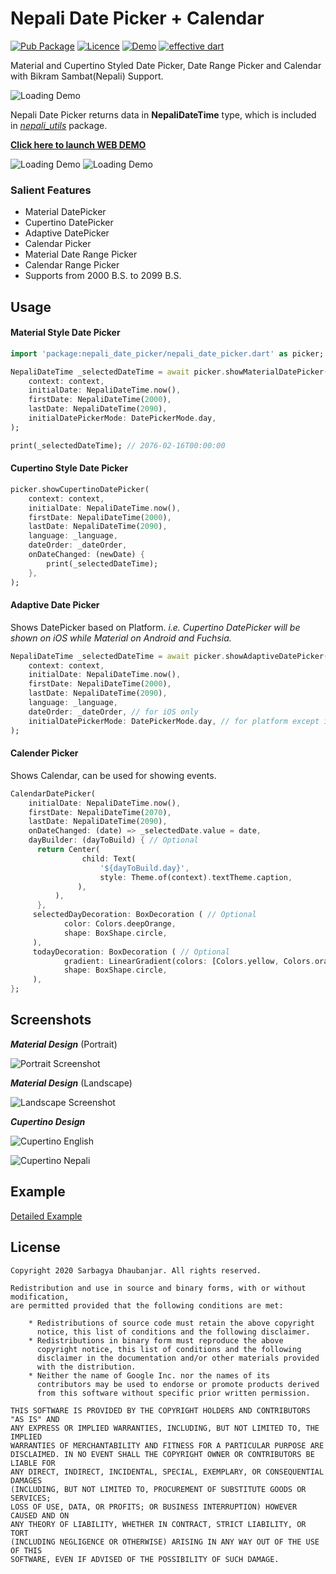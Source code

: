 # Nepali Date Picker + Calendar

[![Pub Package](https://img.shields.io/pub/v/nepali_date_picker)](https://pub.dev/packages/nepali_date_picker)
[![Licence](https://img.shields.io/badge/Licence-MIT-orange.svg)](https://github.com/sarbagyastha/nepali_date_picker/blob/master/LICENSE)
[![Demo](https://img.shields.io/badge/Demo-WEB-blueviolet.svg)](https://sarbagyastha.com.np/nepali_date_picker)
[![effective dart](https://img.shields.io/badge/style-effective_dart-40c4ff.svg)](https://dart.dev/guides/language/effective-dart)

Material and Cupertino Styled Date Picker, Date Range Picker and Calendar with Bikram Sambat(Nepali) Support.

![Loading Demo](demo.gif)

Nepali Date Picker returns data in **NepaliDateTime** type, which is
included in [*nepali_utils*](https://pub.dev/packages/nepali_utils)
package.

[**Click here to launch WEB DEMO**](https://sarbagyastha.com.np/nepali_date_picker)

![Loading Demo](screenshot/picker.png) ![Loading Demo](screenshot/calendar.png)

### Salient Features
* Material DatePicker
* Cupertino DatePicker
* Adaptive DatePicker
* Calendar Picker
* Material Date Range Picker
* Calendar Range Picker
* Supports from 2000 B.S. to 2099 B.S.

## Usage

#### Material Style Date Picker

```dart
import 'package:nepali_date_picker/nepali_date_picker.dart' as picker;

NepaliDateTime _selectedDateTime = await picker.showMaterialDatePicker(
    context: context,
    initialDate: NepaliDateTime.now(),
    firstDate: NepaliDateTime(2000),
    lastDate: NepaliDateTime(2090),
    initialDatePickerMode: DatePickerMode.day,
);

print(_selectedDateTime); // 2076-02-16T00:00:00
```

#### Cupertino Style Date Picker
```dart
picker.showCupertinoDatePicker(
    context: context,
    initialDate: NepaliDateTime.now(),
    firstDate: NepaliDateTime(2000),
    lastDate: NepaliDateTime(2090),
    language: _language,
    dateOrder: _dateOrder,
    onDateChanged: (newDate) {
        print(_selectedDateTime);
    },
);
```

#### Adaptive Date Picker
Shows DatePicker based on Platform. 
*i.e. Cupertino DatePicker will be shown on iOS while Material on Android and Fuchsia.*
```dart
NepaliDateTime _selectedDateTime = await picker.showAdaptiveDatePicker(
    context: context,
    initialDate: NepaliDateTime.now(),
    firstDate: NepaliDateTime(2000),
    lastDate: NepaliDateTime(2090),
    language: _language,
    dateOrder: _dateOrder, // for iOS only
    initialDatePickerMode: DatePickerMode.day, // for platform except iOS
);
```

#### Calender Picker
Shows Calendar, can be used for showing events.
```dart
CalendarDatePicker(
    initialDate: NepaliDateTime.now(),
    firstDate: NepaliDateTime(2070),
    lastDate: NepaliDateTime(2090),
    onDateChanged: (date) => _selectedDate.value = date,
    dayBuilder: (dayToBuild) { // Optional
      return Center(
                child: Text(
                    '${dayToBuild.day}',
                    style: Theme.of(context).textTheme.caption,
               ),
          ),
      },
     selectedDayDecoration: BoxDecoration ( // Optional
            color: Colors.deepOrange,
            shape: BoxShape.circle,
     ),
     todayDecoration: BoxDecoration ( // Optional
            gradient: LinearGradient(colors: [Colors.yellow, Colors.orange]),
            shape: BoxShape.circle,
     ),
};
```

## Screenshots

***Material Design*** (Portrait)

![Portrait Screenshot](screenshot/portrait.png)

***Material Design*** (Landscape)

![Landscape Screenshot](screenshot/landscape.png)

***Cupertino Design***

![Cupertino English](screenshot/cupertino_en.jpg)

![Cupertino Nepali](screenshot/cupertino_np.jpg)

## Example

[Detailed Example](https://github.com/sarbagyastha/nepali_date_picker/tree/master/example)


## License

```
Copyright 2020 Sarbagya Dhaubanjar. All rights reserved.

Redistribution and use in source and binary forms, with or without modification,
are permitted provided that the following conditions are met:

    * Redistributions of source code must retain the above copyright
      notice, this list of conditions and the following disclaimer.
    * Redistributions in binary form must reproduce the above
      copyright notice, this list of conditions and the following
      disclaimer in the documentation and/or other materials provided
      with the distribution.
    * Neither the name of Google Inc. nor the names of its
      contributors may be used to endorse or promote products derived
      from this software without specific prior written permission.

THIS SOFTWARE IS PROVIDED BY THE COPYRIGHT HOLDERS AND CONTRIBUTORS "AS IS" AND
ANY EXPRESS OR IMPLIED WARRANTIES, INCLUDING, BUT NOT LIMITED TO, THE IMPLIED
WARRANTIES OF MERCHANTABILITY AND FITNESS FOR A PARTICULAR PURPOSE ARE
DISCLAIMED. IN NO EVENT SHALL THE COPYRIGHT OWNER OR CONTRIBUTORS BE LIABLE FOR
ANY DIRECT, INDIRECT, INCIDENTAL, SPECIAL, EXEMPLARY, OR CONSEQUENTIAL DAMAGES
(INCLUDING, BUT NOT LIMITED TO, PROCUREMENT OF SUBSTITUTE GOODS OR SERVICES;
LOSS OF USE, DATA, OR PROFITS; OR BUSINESS INTERRUPTION) HOWEVER CAUSED AND ON
ANY THEORY OF LIABILITY, WHETHER IN CONTRACT, STRICT LIABILITY, OR TORT
(INCLUDING NEGLIGENCE OR OTHERWISE) ARISING IN ANY WAY OUT OF THE USE OF THIS
SOFTWARE, EVEN IF ADVISED OF THE POSSIBILITY OF SUCH DAMAGE.
```